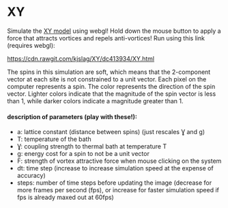 # XY

Simulate the [XY model](https://en.wikipedia.org/wiki/Classical_XY_model) using webgl! Hold down the mouse button to apply a force that attracts vortices and repels anti-vortices!
Run using this link (requires webgl):

<https://cdn.rawgit.com/kjslag/XY/dc413934/XY.html>

The spins in this simulation are soft, which means that the 2-component vector at each site is not constrained to a unit vector.
Each pixel on the computer represents a spin.
The color represents the direction of the spin vector.
Lighter colors indicate that the magnitude of the spin vector is less than 1, while darker colors indicate a magnitude greater than 1.

#### description of parameters (play with these!): ####
* a: lattice constant (distance between spins) (just rescales Ɣ and g)
* T: temperature of the bath
* Ɣ: coupling strength to thermal bath at temperature T
* g: energy cost for a spin to not be a unit vector
* F: strength of vortex attractive force when mouse clicking on the system
* dt: time step (increase to increase simulation speed at the expense of accuracy)
* steps: number of time steps before updating the image (decrease for more frames per second (fps), or increase for faster simulation speed if fps is already maxed out at 60fps)
